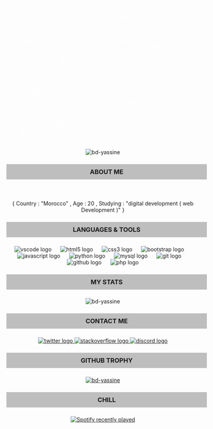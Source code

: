 <div align="center">
    <img height="350" src="/gif/Add a heading.gif"  />
  </div>
  
  ###
  
  <div align="center"> <img src="https://komarev.com/ghpvc/?username=bd-yassine&label=Profile%20views&color=0e75b6&style=flat" alt="bd-yassine" /> </div>
  
  ###
  
  <h3 align="center" style="background-color: rgb(190, 190, 190);width: 100%;padding: 10px;">ABOUT ME</h3>
  
  ###
  
  <br clear="both">
  
  <p align="center">{ Country : "Morocco" , Age : 20 , Studying : "digital development ( web Development )" }</p>
  
  ###
  
  <h3 align="center" style="background-color: rgb(190, 190, 190);width: 100%;padding: 10px;">LANGUAGES & TOOLS</h3>
  
  ###
  
  <div align="center">
    <img src="https://skillicons.dev/icons?i=vscode" height="40" alt="vscode logo"  />
    <img width="15" />
    <img src="https://skillicons.dev/icons?i=html" height="40" alt="html5 logo"  />
    <img width="15" />
    <img src="https://skillicons.dev/icons?i=css" height="40" alt="css3 logo"  />
    <img width="15" />
    <img src="https://skillicons.dev/icons?i=bootstrap" height="40" alt="bootstrap logo"  />
    <img width="15" />
    <img src="https://skillicons.dev/icons?i=js" height="40" alt="javascript logo"  />
    <img width="15" />
    <img src="https://skillicons.dev/icons?i=py" height="40" alt="python logo"  />
    <img width="15" />
    <img src="https://skillicons.dev/icons?i=mysql" height="40" alt="mysql logo"  />
    <img width="15" />
    <img src="https://skillicons.dev/icons?i=git" height="40" alt="git logo"  />
    <img width="15" />
    <img src="https://skillicons.dev/icons?i=github" height="40" alt="github logo"  />
    <img width="15" />
    <img src="https://skillicons.dev/icons?i=php" height="40" alt="php logo"  />
  </div>
  
  ###
  
  <h3 align="center" style="background-color: rgb(190, 190, 190);width: 100%;padding: 10px;">MY STATS</h3>
  
  ###
  
  <div align="center"><img  src="https://github-readme-stats.vercel.app/api?username=bd-yassine&show_icons=true&locale=en" alt="bd-yassine" /></div>
  
  ###
  
  <h3 align="center" style="background-color: rgb(190, 190, 190);width: 100%;padding: 10px;">CONTACT ME</h3>
  
  ###
  
  <div align="center">
    <a href="https://x.com/yassine_o2" target="_blank">
      <img src="https://raw.githubusercontent.com/maurodesouza/profile-readme-generator/master/src/assets/icons/social/twitter/default.svg" width="55" height="30" alt="twitter logo"  />
    </a>
    <a href="https://stackoverflow.com/users/29984959/yassi-ne" target="_blank">
      <img src="https://raw.githubusercontent.com/maurodesouza/profile-readme-generator/master/src/assets/icons/social/stackoverflow/default.svg" width="55" height="30" alt="stackoverflow logo"  />
    </a>
    <a href="https://discord.com/users/1325979065269882914" target="_blank">
      <img src="https://raw.githubusercontent.com/maurodesouza/profile-readme-generator/master/src/assets/icons/social/discord/default.svg" width="55" height="30" alt="discord logo"  />
    </a>
  </div>
  
  ###
  
  <h3 align="center" style="background-color: rgb(190, 190, 190);width: 100%;padding: 10px;">GITHUB TROPHY</h3>
  
  ###
  
  <div align="center"> <a href="https://github.com/ryo-ma/github-profile-trophy"><img src="https://github-profile-trophy.vercel.app/?username=bd-yassine" alt="bd-yassine" /></a> </div>
  
  ###
  
  <h3 align="center" style="background-color: rgb(190, 190, 190);width: 100%;padding: 10px;">CHILL</h3>
  
  ###
  
  <div align="center">
    <a href="https://open.spotify.com/user/31t52zcahfamxhyfsssn3i3lbyx4">
      <img src="https://spotify-recently-played-readme.vercel.app/api?user=31t52zcahfamxhyfsssn3i3lbyx4&count=4&unique=false" alt="Spotify recently played"  />
    </a>
  </div>
  
  ###
